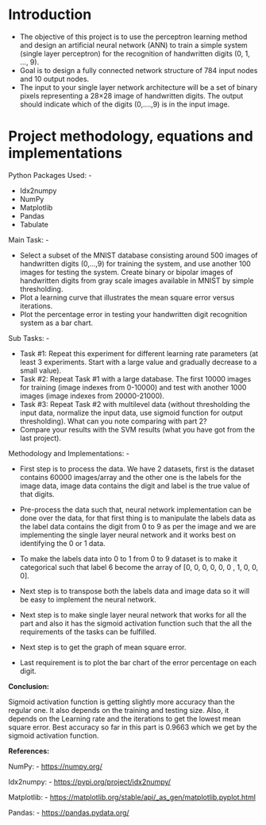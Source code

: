 
# Introduction

- The objective of this project is to use the perceptron learning method and
    design an artificial neural network (ANN) to train a simple system (single
    layer perceptron) for the recognition of handwritten digits (0, 1, ..., 9).
- Goal is to design a fully connected network structure of 784 input nodes
    and 10 output nodes.
- The input to your single layer network architecture will be a set of binary
    pixels representing a 28×28 image of handwritten digits. The output should
    indicate which of the digits (0,....,9) is in the input image.

# Project methodology, equations and implementations

Python Packages Used: -

- Idx2numpy
- NumPy
- Matplotlib
- Pandas
- Tabulate

Main Task: -

- Select a subset of the MNIST database consisting around 500 images of
    handwritten digits (0,...,9) for training the system, and use another 100
    images for testing the system. Create binary or bipolar images of
    handwritten digits from gray scale images available in MNIST by simple
    thresholding.
- Plot a learning curve that illustrates the mean square error versus
    iterations.
- Plot the percentage error in testing your handwritten digit recognition
    system as a bar chart.


Sub Tasks: -

- Task #1: Repeat this experiment for different learning rate parameters (at
    least 3 experiments. Start with a large value and gradually decrease to a
    small value).
- Task #2: Repeat Task #1 with a large database. The first 10000 images for
    training (image indexes from 0-10000) and test with another 1000 images
    (image indexes from 20000-21000).
- Task #3: Repeat Task #2 with multilevel data (without thresholding the
    input data, normalize the input data, use sigmoid function for output
    thresholding). What can you note comparing with part 2?
- Compare your results with the SVM results (what you have got from the
    last project).

Methodology and Implementations: -

- First step is to process the data. We have 2 datasets, first is the dataset
    contains 60000 images/array and the other one is the labels for the image
    data, image data contains the digit and label is the true value of that digits.
- Pre-process the data such that, neural network implementation can be
    done over the data, for that first thing is to manipulate the labels data as
    the label data contains the digit from 0 to 9 as per the image and we are
    implementing the single layer neural network and it works best on
    identifying the 0 or 1 data.
- To make the labels data into 0 to 1 from 0 to 9 dataset is to make it
    categorical such that label 6 become the array of [0, 0, 0, 0, 0, 0 , 1, 0, 0, 0].
- Next step is to transpose both the labels data and image data so it will be
    easy to implement the neural network.
- Next step is to make single layer neural network that works for all the part
    and also it has the sigmoid activation function such that the all the
    requirements of the tasks can be fulfilled.


- Next step is to get the graph of mean square error.
- Last requirement is to plot the bar chart of the error percentage on each
    digit.

**Conclusion:**

Sigmoid activation function is getting slightly more accuracy than the
regular one. It also depends on the training and testing size. Also, it depends on
the Learning rate and the iterations to get the lowest mean square error. Best
accuracy so far in this part is 0.9663 which we get by the sigmoid activation
function.

**References:**

NumPy: - https://numpy.org/

Idx2numpy: - https://pypi.org/project/idx2numpy/

Matplotlib: - https://matplotlib.org/stable/api/_as_gen/matplotlib.pyplot.html

Pandas: - https://pandas.pydata.org/


